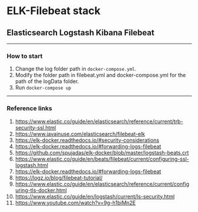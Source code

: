 # ELK-Filebeat stack
## Elasticsearch Logstash Kibana Filebeat

---
### How to start

1. Change the log folder path in ```docker-compose.yml```.
2. Modify the folder path in filebeat.yml and docker-compose.yml for the path of the logData folder.
3. Run ```docker-compose up```

---
### Reference links
1. https://www.elastic.co/guide/en/elasticsearch/reference/current/trb-security-ssl.html
2. https://www.javainuse.com/elasticsearch/filebeat-elk
3. https://elk-docker.readthedocs.io/#security-considerations
4. https://elk-docker.readthedocs.io/#forwarding-logs-filebeat
5. https://github.com/spujadas/elk-docker/blob/master/logstash-beats.crt
6. https://www.elastic.co/guide/en/beats/filebeat/current/configuring-ssl-logstash.html
7. https://elk-docker.readthedocs.io/#forwarding-logs-filebeat
8. https://logz.io/blog/filebeat-tutorial/
9. https://www.elastic.co/guide/en/elasticsearch/reference/current/configuring-tls-docker.html
10. https://www.elastic.co/guide/en/logstash/current/ls-security.html
11. https://www.youtube.com/watch?v=9g-h1biMn2E

